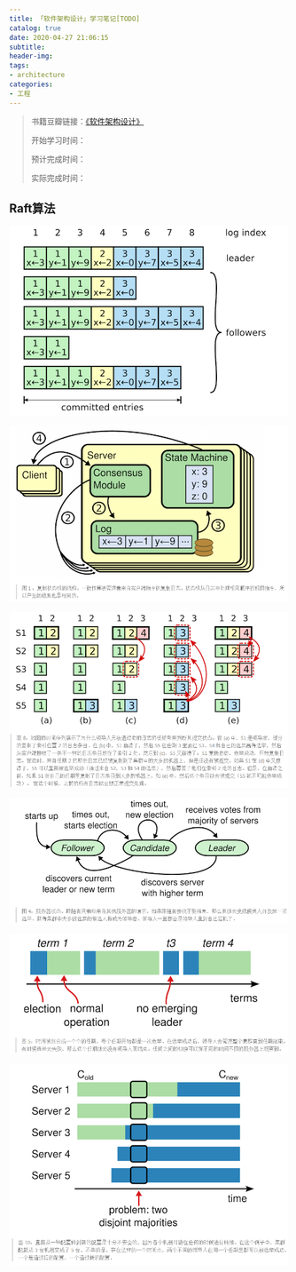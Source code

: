 ```yaml
---
title: 「软件架构设计」学习笔记[TODO]
catalog: true
date: 2020-04-27 21:06:15
subtitle:
header-img:
tags:
- architecture
categories:
- 工程
---
```

> 书籍豆瓣链接：[《软件架构设计》](https://book.douban.com/subject/30443578/)
> 
> 开始学习时间：
> 
> 预计完成时间：
> 
> 实际完成时间：

## Raft算法

![](https://github.com/SoaringhawkCheng/blog/blob/master/source/_posts/from-paxos-to-zookeeper/raft-log-index.png?raw=true)

![](https://github.com/SoaringhawkCheng/blog/blob/master/source/_posts/from-paxos-to-zookeeper/raft-replicated-state-machine.png?raw=true)

![](https://github.com/SoaringhawkCheng/blog/blob/master/source/_posts/from-paxos-to-zookeeper/raft-state-machine-safety.png?raw=true)

![](https://github.com/SoaringhawkCheng/blog/blob/master/source/_posts/from-paxos-to-zookeeper/raft-state-transfer.png?raw=true)

![](https://github.com/SoaringhawkCheng/blog/blob/master/source/_posts/from-paxos-to-zookeeper/raft-term.png?raw=true)

![](https://github.com/SoaringhawkCheng/blog/blob/master/source/_posts/from-paxos-to-zookeeper/raft-two-disjoint-majorities.png?raw=true)